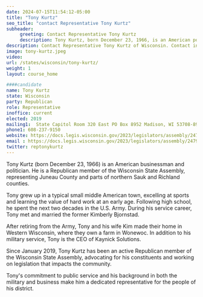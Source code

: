 ```yaml
---
date: 2024-07-15T11:54:12-05:00
title: "Tony Kurtz"
seo_title: "contact Representative Tony Kurtz"
subheader:
     greeting: Contact Representative Tony Kurtz
     description: Tony Kurtz, born December 23, 1966, is an American politician affiliated with the Republican Party. He assumed office as a member of the Wisconsin State Assembly, representing District 50, in 2019.
description: Contact Representative Tony Kurtz of Wisconsin. Contact information for Tony Kurtz includes email address, phone number, and mailing address.
image: tony-kurtz.jpeg
video:
url: /states/wisconsin/tony-kurtz/
weight: 1
layout: course_home

####candidate
name: Tony Kurtz
state: Wisconsin
party: Republican
role: Representative
inoffice: current
elected: 2019
mailing1:  State Capitol Room 320 East PO Box 8952 Madison, WI 53708-8952
phone1: 608-237-9150
website: https://docs.legis.wisconsin.gov/2023/legislators/assembly/2479/
email : https://docs.legis.wisconsin.gov/2023/legislators/assembly/2479/
twitter: reptonykurtz
---
```

Tony Kurtz (born December 23, 1966) is an American businessman and politician. He is a Republican member of the Wisconsin State Assembly, representing Juneau County and parts of northern Sauk and Richland counties.

Tony grew up in a typical small middle American town, excelling at sports and learning the value of hard work at an early age. Following high school, he spent the next two decades in the U.S. Army. During his service career, Tony met and married the former Kimberly Bjornstad.

After retiring from the Army, Tony and his wife Kim made their home in Western Wisconsin, where they own a farm in Wonewoc. In addition to his military service, Tony is the CEO of Kaynick Solutions.

Since January 2019, Tony Kurtz has been an active Republican member of the Wisconsin State Assembly, advocating for his constituents and working on legislation that impacts the community.

Tony's commitment to public service and his background in both the military and business make him a dedicated representative for the people of his district.
